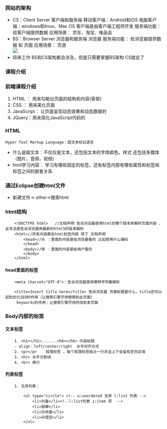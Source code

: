 ### 网站的架构
- CS：Client Server 客户端和服务端
	移动客户端：Android和iOS
	电脑客户端：windows和linux、Mac OS
	客户端是由客户端工程师开发
	服务端功能：给客户端提供数据 
	应用场景： 京东、淘宝、唯品会
- BS：Browser Server 浏览器和服务端
	浏览器
	服务端功能： 给浏览器提供数据 和 页面
	应用场景： 页游  
![](01.png)
- 将来工作 BS和CS架构都会涉及，但是只需要掌握BS架构 CS就会了

### 课程介绍

### 前端课程介绍
1. HTML ： 用来勾勒出页面的结构和内容(骨架)
2. CSS ： 用来美化页面 
3. JavaScript： 让页面呈现动态效果和动态数据的
4. JQuery：用来简化JavaScript代码的

### HTML
	Hyper Text Markup Language：超文本标记语言 
- 什么是超文本：不仅仅是文本，还包括文本的字体颜色，样式 还包括多媒体（图片，音频，视频）
- html学习内容： 学习有哪些固定的标签，还有标签内部有哪些属性和标签和标签之间的嵌套关系

### 通过Eclipse创建html文件 
- 新建文件-> other->搜索html 

### html结构

		<!DOCTYPE html>   //文档声明 告诉浏览器使用html的哪个版本来解析页面内容 ，此写法是告诉浏览器用最新的html5的版本解析 
		<html>//所有内容都在html标签内部 除了 文档声明
			<head>//头 ：里面的内容是给浏览器看的 比如使用什么编码 
			</head>
			<body>//体 ：里面的内容是给用户看的 
			</body>
		</html>
#### head里面的标签

		<meta charset="UTF-8">：告诉浏览器使用哪种字符集解析

		<title>Insert title here</title> 告诉浏览器 页面标题是什么，title还可以起到优化SEO的作用（让搜索引擎尽快搜索到此页面）
		 keywords的作用：让搜索引擎尽快的找到本页面

### Body内部的标签
#### 文本标签
		
		1. <h1></h1>.......<h6></h6> 内容标题
		- align：left/center/right  水平对齐方式
		2. <p></p>    段落标签 ，每个段落标签独占一行并且上下会留有空白区域
		3. <hr> 水平分割线
		4. <br> 换行
#### 列表标签
		
		1. 无序列表：
 
			<ul type="circle"> <!-- u:unordered 无序 l:list 列表 -->
				<li>刘备</li><!--l:list列表 i:item 项  -->
				<li>貂蝉</li>
				<li>孙尚香</li>
				<li>孙悟空</li>
			</ul>


	
